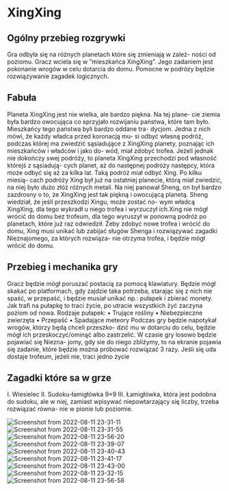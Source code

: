 # XingXing

## Ogólny przebieg rozgrywki

Gra odbyła się na różnych planetach które się zmieniają w zależ-
ności od poziomu. Gracz wciela się w ”mieszkańca XingXing”. Jego
zadaniem jest pokonanie wrogów w celu dotarcia do domu. Pomocne
w podrózy będzie rozwiązywanie zagadek logicznych.

## Fabuła

Planeta XingXing jest nie wielka, ale bardzo piękna. Na tej plane-
cie ziemia była bardzo owocująca co sprzyjało rozwijaniu państwa,
które tam było. Mieszkańcy tego państwa byli bardzo oddane tra-
dycjom. Jedna z nich mówi, że każdy władca przed koronacją mu-
si odbyć własną podróż, podczas której ma zwiedzić sąsiadujące z
XingXing planety, poznając ich mieszkańców i władców i jako do-
wód, miał zdobyć trofea. Jeżeli jednak nie dokończy swej podróży,
to planeta XingXing przechodzi pod własność którejś z sąsiadują-
cych planet, aż do następnej podróży następcy, która może odbyć
się aż za kilka lat. Taką podróż miał odbyć Xing. Po kilku miesią-
cach podróży Xing był już na ostatniej planecie, którą miał zwiedzić,
na niej było dużo złóż różnych metali. Na niej panował Sheng, on
był bardzo zazdrosny o to, że XingXing jest tak piękną i owocującą
planetą. Sheng wiedział, że jeśli przeszkodzi Xingu, może zostać no-
wym władcą XingXing, dla tego wykradł u niego trofea i wyrzuczył
ich.Xing nie mógł wrócić do domu bez trofeum, dla tego wyruszył w
ponowną podróż po planetach, które już raz odwiedził. Żeby zdobyć
nowe trofea i wrócić do domu, Xing musi unikać lub zabijać sługów
Shenga i rozwiązywać zagadki Nieznajomego, za których rozwiąza-
nie otrzyma trofea, i będzie mógł wrócić do domu.

## Przebieg i mechanika gry
Gracz będzie mógł poruszać postacią za
pomocą klawiatury. Będzie mógł skakać po platformach, gdy zajdzie
taka potrzeba, starając się z nich nie spaść, w przepaść, i będzie
musiał unikać np.: pułapek i zbierać monety. Jak trafi na pułapkę
to traci życie, po utracie wszystkich żyć zaczyna poziom od nowa.
Rodzaje pułapek:
• Trujące rośliny
• Niebezpieczne zwierzęta
• Przepaść
• Spadające meteory
Podczas gry będzie napotykał wrogów, którzy będą chceli przeszko-
dzić mu w dotarciu do celu, będzie mógł ich przeskoczyć/ominąć
albo zastrzelić. W czasie gry losowo będzie pojawiać się Niezna-
jomy, gdy sie do niego zbliżymy, to na ekranie pojawia się zadanie,
które będzie można próbować rozwiązać 3 razy. Jeśli się uda dostaje
trofeum, jeżeli nie, traci jedno życie

## Zagadki które sa w grze
I. Wiesielec
II. Sudoku-łamigłówka 9×9
III. Łamigłówka, która jest podobna do sudoku, ale w niej, zamiast
wpisywać niepowtarzający się liczby, trzeba rozwiązać równa-
nie w pionie lub poziomie.

![Screenshot from 2022-08-11 23-31-11](https://user-images.githubusercontent.com/72567148/184249022-71355fcf-bebf-49e5-a77e-16613c6e64ea.png)
![Screenshot from 2022-08-11 23-31-55](https://user-images.githubusercontent.com/72567148/184249089-24110fd4-0400-4ab6-b78d-caebcc97a8e3.png)
![Screenshot from 2022-08-11 23-56-20](https://user-images.githubusercontent.com/72567148/184249753-5879b837-a27c-4fe3-bd55-b2b9c9c8e5ce.png)
![Screenshot from 2022-08-11 23-39-07](https://user-images.githubusercontent.com/72567148/184249103-fbf7129a-3a2b-4173-86fc-7ee9c41e4dd4.png)
![Screenshot from 2022-08-11 23-40-43](https://user-images.githubusercontent.com/72567148/184249110-5fc51ae8-bc86-4750-af70-daefa65758c3.png)
![Screenshot from 2022-08-11 23-41-17](https://user-images.githubusercontent.com/72567148/184249116-26b61fef-1387-4172-9e25-4fdc095c16ac.png)
![Screenshot from 2022-08-11 23-43-00](https://user-images.githubusercontent.com/72567148/184249125-511051c4-1b73-4484-9356-a88977c39905.png)
![Screenshot from 2022-08-11 23-32-15](https://user-images.githubusercontent.com/72567148/184249128-db4fe793-6bf1-46a2-a61f-2663ca4816e3.png)
![Screenshot from 2022-08-11 23-56-58](https://user-images.githubusercontent.com/72567148/184249790-655441dc-31f6-4e27-9841-3bf2b483c1d5.png)

